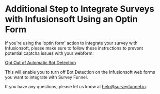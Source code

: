 # Additional Step to Integrate Surveys with Infusionsoft Using an Optin Form

If you're using the 'optin form' action to integrate your survey with Infusionsoft, please make sure to follow these instructions to prevent potential captcha issues with your webform:

[Opt Out of Automatic Bot Detection](http://help.infusionsoft.com/opt-out-%20webforms-from-automatic-bot-detection)

This will enable you to turn off Bot Detection on the Infusionsoft web forms you want to integrate with Survey Funnel.

If you have any questions, please let us know at [help@surveyfunnel.io](mailto:mailto:help@surveyfunnel.io).

